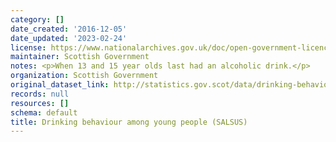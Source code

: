 ```yaml
---
category: []
date_created: '2016-12-05'
date_updated: '2023-02-24'
license: https://www.nationalarchives.gov.uk/doc/open-government-licence/version/3/
maintainer: Scottish Government
notes: <p>When 13 and 15 year olds last had an alcoholic drink.</p>
organization: Scottish Government
original_dataset_link: http://statistics.gov.scot/data/drinking-behaviour-among-young-people-salsus
records: null
resources: []
schema: default
title: Drinking behaviour among young people (SALSUS)
---
```

